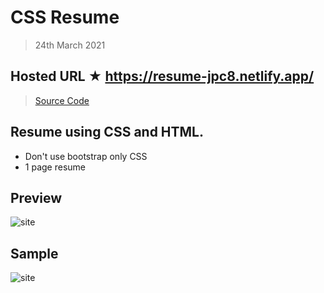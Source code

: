 # CSS Resume

> 24th March 2021

## Hosted URL ★ https://resume-jpc8.netlify.app/

> [Source Code](Resume)

## Resume using CSS and HTML.
  - Don't use bootstrap only CSS
  - 1 page resume

## Preview

![site](https://github.com/JPC8/guvi_BootCamp/blob/main/Tasks/Week2/CSS-task-resume-1/Preview.png)

## Sample

![site](https://github.com/JPC8/guvi_BootCamp/blob/main/Tasks/Week2/CSS-task-resume-1/Sample/Resume_sample.jpg)
